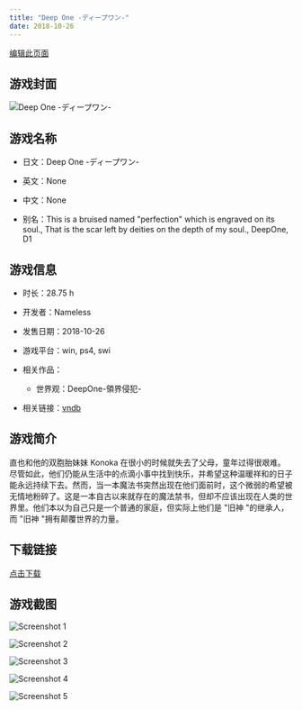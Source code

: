 ```yaml
---
title: "Deep One -ディープワン-"
date: 2018-10-26
---
```

[编辑此页面](https://github.com/ACG-3/ADV3-source/blob/main/source/_posts/games/Deep%20One%20-%E3%83%87%E3%82%A3%E3%83%BC%E3%83%97%E3%83%AF%E3%83%B3-.md)

## 游戏封面

![Deep One -ディープワン-](https%3A//pan.timero.xyz/onedrive/img_lib_001/Deep%20One%20-%E3%83%87%E3%82%A3%E3%83%BC%E3%83%97%E3%83%AF%E3%83%B3-_cover.avif)


## 游戏名称

- 日文：Deep One -ディープワン-
- 英文：None
- 中文：None

- 别名：This is a bruised named "perfection" which is engraved on its soul., That is the scar left by deities on the depth of my soul., DeepOne, D1


## 游戏信息

- 时长：28.75 h
- 开发者：Nameless
- 发售日期：2018-10-26
- 游戏平台：win, ps4, swi
- 相关作品：
   - 世界观：DeepOne-領界侵犯-

- 相关链接：[vndb](https://vndb.org/v22499)


## 游戏简介

直也和他的双胞胎妹妹 Konoka 在很小的时候就失去了父母，童年过得很艰难。尽管如此，他们仍能从生活中的点滴小事中找到快乐，并希望这种温暖祥和的日子能永远持续下去。然而，当一本魔法书突然出现在他们面前时，这个微弱的希望被无情地粉碎了。这是一本自古以来就存在的魔法禁书，但却不应该出现在人类的世界里。他们本以为自己只是一个普通的家庭，但实际上他们是 "旧神 "的继承人，而 "旧神 "拥有颠覆世界的力量。




## 下载链接

[点击下载](https://pan.timero.xyz/onedrive/adv_lib_001/Deep%20One%20-%E3%83%87%E3%82%A3%E3%83%BC%E3%83%97%E3%83%AF%E3%83%B3-)


## 游戏截图


![Screenshot 1](https%3A//pan.timero.xyz/onedrive/img_lib_001/Deep%20One%20-%E3%83%87%E3%82%A3%E3%83%BC%E3%83%97%E3%83%AF%E3%83%B3-_Screenshot_1.avif)

![Screenshot 2](https%3A//pan.timero.xyz/onedrive/img_lib_001/Deep%20One%20-%E3%83%87%E3%82%A3%E3%83%BC%E3%83%97%E3%83%AF%E3%83%B3-_Screenshot_2.avif)

![Screenshot 3](https%3A//pan.timero.xyz/onedrive/img_lib_001/Deep%20One%20-%E3%83%87%E3%82%A3%E3%83%BC%E3%83%97%E3%83%AF%E3%83%B3-_Screenshot_3.avif)

![Screenshot 4](https%3A//pan.timero.xyz/onedrive/img_lib_001/Deep%20One%20-%E3%83%87%E3%82%A3%E3%83%BC%E3%83%97%E3%83%AF%E3%83%B3-_Screenshot_4.avif)

![Screenshot 5](https%3A//pan.timero.xyz/onedrive/img_lib_001/Deep%20One%20-%E3%83%87%E3%82%A3%E3%83%BC%E3%83%97%E3%83%AF%E3%83%B3-_Screenshot_5.avif)

